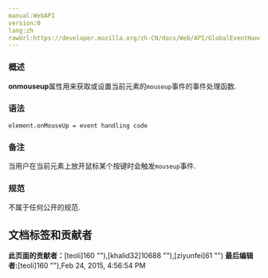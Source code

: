 ```yaml
---
manual:WebAPI
version:0
lang:zh
rawUrl:https://developer.mozilla.org/zh-CN/docs/Web/API/GlobalEventHandlers/onmouseup
---
```






### 概述<a name="概述"></a>


**onmouseup**属性用来获取或设置当前元素的`mouseup`事件的事件处理函数.


### 语法<a name="语法"></a>

```
element.onMouseUp = event handling code
```

### 备注<a name="备注"></a>


当用户在当前元素上放开鼠标某个按键时会触发`mouseup`事件.


### 规范<a name="规范"></a>


不属于任何公开的规范.




## 文档标签和贡献者
**此页面的贡献者：**[teoli]160 ""),[khalid32]10688 ""),[ziyunfei]61 "")
**最后编辑者:**[teoli]160 ""),<time>Feb 24, 2015, 4:56:54 PM</time>


